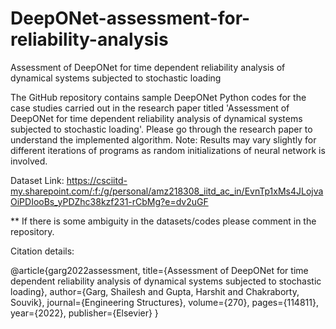 # DeepONet-assessment-for-reliability-analysis

Assessment of DeepONet for time dependent reliability analysis of dynamical systems subjected to stochastic loading

The GitHub repository contains sample DeepONet Python codes for the case studies carried out in the research paper titled 'Assessment of DeepONet for time dependent reliability analysis of dynamical systems subjected to stochastic loading'. Please go through the research paper to understand the implemented algorithm.
Note: Results may vary slightly for different iterations of programs as random initializations of neural network is involved.

Dataset Link: https://csciitd-my.sharepoint.com/:f:/g/personal/amz218308_iitd_ac_in/EvnTp1xMs4JLojvaOiPDIooBs_yPDZhc38kzf231-rCbMg?e=dv2uGF

** If there is some ambiguity in the datasets/codes please comment in the repository.

Citation details:

@article{garg2022assessment,
  title={Assessment of DeepONet for time dependent reliability analysis of dynamical systems subjected to stochastic loading},
  author={Garg, Shailesh and Gupta, Harshit and Chakraborty, Souvik},
  journal={Engineering Structures},
  volume={270},
  pages={114811},
  year={2022},
  publisher={Elsevier}
}
